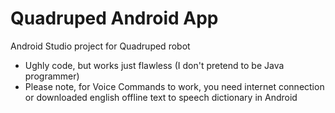 # Quadruped Android App

Android Studio project for Quadruped robot
- Ughly code, but works just flawless (I don't pretend to be Java programmer)
- Please note, for Voice Commands to work, you need internet connection or downloaded english offline text to speech dictionary in Android
